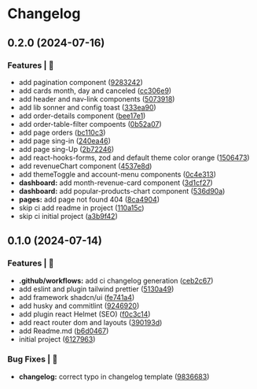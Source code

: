 # Changelog

## 0.2.0 (2024-07-16)


### Features | 🏁

* add  pagination component ([9283242](https://github.com/alexsandroferreira/react-dash-shop/commit/9283242da50d1a62f11385d16d2c259f8a98a101))
* add cards month, day and canceled ([cc306e9](https://github.com/alexsandroferreira/react-dash-shop/commit/cc306e91210288649d24243ca02b9191f9bd8481))
* add header and nav-link  components ([5073918](https://github.com/alexsandroferreira/react-dash-shop/commit/50739182d178ec4763d42e83ee40eff0d15abc48))
* add lib sonner and config toast ([333ea90](https://github.com/alexsandroferreira/react-dash-shop/commit/333ea908b274d2de55defd1844b7d0442404b3c9))
* add order-details component ([bee17e1](https://github.com/alexsandroferreira/react-dash-shop/commit/bee17e17bcc5df57cff7d0e65b0c53aa290fc145))
* add order-table-filter compoents ([0b52a07](https://github.com/alexsandroferreira/react-dash-shop/commit/0b52a0785902bfd017c81fd85a475c575294fdff))
* add page orders ([bc110c3](https://github.com/alexsandroferreira/react-dash-shop/commit/bc110c39f894018475d10fe46d87518300077db2))
* add page sing-in ([240ea46](https://github.com/alexsandroferreira/react-dash-shop/commit/240ea46632f7feaaa5a01d6553ef9e9629c31650))
* add page sing-Up ([2b72246](https://github.com/alexsandroferreira/react-dash-shop/commit/2b722463d80bfb906852570759487d4aa0bb1ef9))
* add react-hooks-forms, zod  and default theme color orange ([1506473](https://github.com/alexsandroferreira/react-dash-shop/commit/150647304e9977569455266709d1e6580726fd6e))
* add revenueChart component ([4537e8d](https://github.com/alexsandroferreira/react-dash-shop/commit/4537e8dc9678f544f0066dc0bf846f94dd9369d7))
* add themeToggle and account-menu components ([0c4e313](https://github.com/alexsandroferreira/react-dash-shop/commit/0c4e313c7174819e5ef39c791c95271da7ce4ae2))
* **dashboard:** add month-revenue-card component ([3d1cf27](https://github.com/alexsandroferreira/react-dash-shop/commit/3d1cf2736ab0d717c1147b21714e6ef07c0514af))
* **dashboard:** add popular-products-chart component ([536d90a](https://github.com/alexsandroferreira/react-dash-shop/commit/536d90a183686cf44b6f9ca31b7e2fd663cc45ab))
* **pages:** add page not found 404 ([8ca4904](https://github.com/alexsandroferreira/react-dash-shop/commit/8ca49043fe8f7f262553bd33c5b31a938a15e004))
* skip ci  add readme in project ([110a15c](https://github.com/alexsandroferreira/react-dash-shop/commit/110a15cade136685e97812dc60b8ec2943861ad9))
* skip ci initial project ([a3b9f42](https://github.com/alexsandroferreira/react-dash-shop/commit/a3b9f4289ab5ef25a56b64749770e977ddf5e2a2))

## 0.1.0 (2024-07-14)


### Features | 🏁

* **.github/workflows:** add ci changelog generation ([ceb2c67](https://github.com/alexsandroferreira/react-tailwind-template/commit/ceb2c67ab49f7a7dd3975c796fe9c12275422fd9))
* add eslint and plugin tailwind prettier ([5130a49](https://github.com/alexsandroferreira/react-tailwind-template/commit/5130a49ed0f55c387939d4d2f524f99e5ea6bcaa))
* add framework shadcn/ui ([fe741a4](https://github.com/alexsandroferreira/react-tailwind-template/commit/fe741a42ea97bcfabb42d240aaa458a96f346644))
* add husky and commitlint ([9246920](https://github.com/alexsandroferreira/react-tailwind-template/commit/924692092b20c3f319a3051a7aeaabfddd23a10a))
* add plugin react Helmet (SEO) ([f0c3c14](https://github.com/alexsandroferreira/react-tailwind-template/commit/f0c3c14fb792fe15948de079829e31d3a0e8c7eb))
* add react router dom and layouts ([390193d](https://github.com/alexsandroferreira/react-tailwind-template/commit/390193d8bbd1ea23a905225f7e29b3f989951b72))
* add Readme.md ([b6d0467](https://github.com/alexsandroferreira/react-tailwind-template/commit/b6d0467c98410a779cdf80ff7e0a0cca2d6dc52d))
* initial project ([6127963](https://github.com/alexsandroferreira/react-tailwind-template/commit/61279633df37546c6b54e510264f9d9c276061bb))


### Bug Fixes | 🚨

* **changelog:** correct typo in changelog template ([9836683](https://github.com/alexsandroferreira/react-tailwind-template/commit/9836683cb139b8f78ad061f3fced0c928b087a20))
